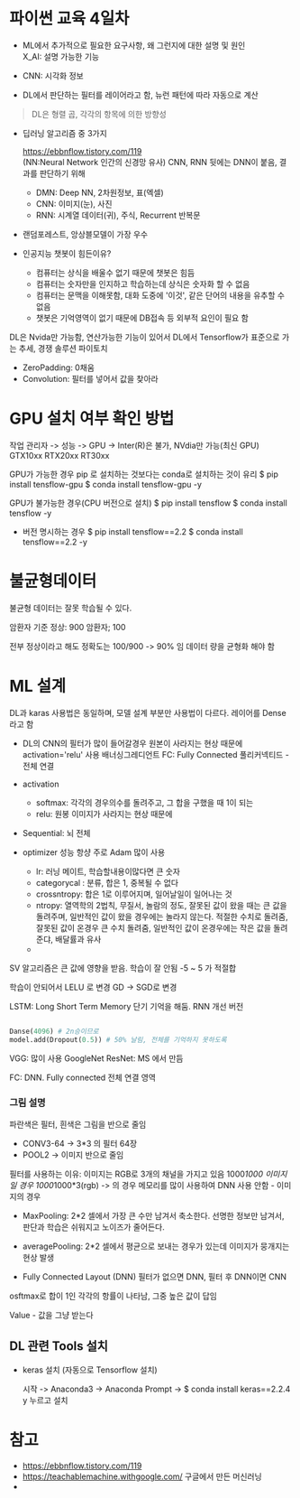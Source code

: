 # 파이썬 교육 4일차

* ML에서 추가적으로 필요한 요구사항, 왜 그런지에 대한 설명 및 원인  
  X_AI: 설명 가능한 기능


* CNN: 시각화 정보
* DL에서 판단하는 필터를 레이어라고 함, 뉴런 패턴에 따라 자동으로 계산
> DL은 형렬 곱, 각각의 항목에 의한 방향성

* 딥러닝 알고리즘 중 3가지
  
   https://ebbnflow.tistory.com/119  
   (NN:Neural Network 인간의 신경망 유사)
   CNN, RNN 뒷에는 DNN이 붙음, 결과를 판단하기 위해
  * DMN: Deep NN, 2차원정보, 표(엑셀) 
  * CNN: 이미지(눈), 사진
  * RNN: 시계열 데이터(귀), 주식, Recurrent 반복문


* 랜덤포레스트, 앙상블모델이 가장 우수

* 인공지능 챗봇이 힘든이유?

  * 컴퓨터는 상식을 배울수 없기 때문에 챗봇은 힘듬
  * 컴퓨터는 숫자만을 인지하고 학습하는데 상식은 숫자화 할 수 없음
  * 컴퓨터는 문맥을 이해못함, 대화 도중에 '이것', 같은 단어의 내용을 유추할 수 없음
  * 챗봇은 기억영역이 없기 때문에 DB접속 등 외부적 요인이 필요 함


DL은 Nvida만 가능함, 연산가능한 기능이 있어서
DL에서 Tensorflow가 표준으로 가는 추세, 경쟁 솔루션 파이토치

* ZeroPadding: 0채움
* Convolution: 필터를 넣어서 값을 찾아라

# GPU 설치 여부 확인 방법

작업 관리자 -> 성능 -> GPU -> Inter(R)은 불가, NVdia만 가능(최신 GPU)
GTX10xx
RTX20xx 
RT30xx

GPU가 가능한 경우 pip 로 설치하는 것보다는 conda로 설치하는 것이 유리
$ pip install tensflow-gpu
$ conda install tensflow-gpu -y 

GPU가 불가능한 경우(CPU 버전으로 설치)
$ pip install tensflow
$ conda install tensflow -y 

* 버전 명시하는 경우
$ pip install tensflow==2.2
$ conda install tensflow==2.2 -y 


# 불균형데이터

불균형 데이터는 잘못 학습될 수 있다.

암환자 기준
정상: 900
암환자; 100

전부 정상이라고 해도 정확도는 100/900 -> 90% 임
데이터 량을 균형화 해야 함


# ML 설계

DL과 karas 사용법은 동일하며, 모델 설계 부분만 사용법이 다르다.
레이어를 Dense라고 함

* DL의 CNN의 필터가 많이 들어갈경우 원본이 사라지는 현상 때문에 activation='relu' 사용
  배너싱그레디언트
  FC: Fully Connected 풀리커넥티드 - 전체 연결

* activation
  * softmax: 각각의 경우의수를 돌려주고, 그 합을 구했을 때 1이 되는
  * relu: 원봉 이미지가 사라지는 현상 때문에

* Sequential: 뇌 전체 
* optimizer 성능 항샹 주로 Adam 많이 사용
  * lr: 러닝 메이트, 학습할내용이많다면 큰 숫자
  * categorycal : 분류, 합은 1, 중복될 수 없다
  * crossntropy: 합은 1로 이루어지며, 일어날일이 일어나는 것
  * ntropy: 열역학의 2법칙, 무질서, 놀람의 정도, 잘못된 값이 왔을 때는 큰 값을 돌려주며, 일반적인 값이 왔을 경우에는 놀라지 않는다. 적절한 수치로 돌려줌, 잘못된 값이 온경우 큰 수치 돌려줌, 일반적인 값이 온경우에는 작은 값을 돌려준댜, 배달률과 유사
  * 


SV 알고리즘은 큰 값에 영향을 받음. 학습이 잘 안됨 -5 ~ 5 가 적절합

학습이 안되어서 LELU 로 변경
GD -> SGD로 변경

LSTM: Long Short Term Memory 단기 기억을 해둠. RNN 개선 버전

```python

Danse(4096) # 2n승이므로
model.add(Dropout(0.5)) # 50% 날림, 전체를 기억하지 못하도록
```


VGG: 많이 사용
GoogleNet
ResNet: MS 에서 만듬

FC: DNN. Fully connected 전체 연결 영역

### 그림 설명

파란색은 필터, 흰색은 그림을 반으로 줄임

* CONV3-64 -> 3*3 의 필터 64장 
* POOL2 -> 이미지 반으로 줄임 


필터를 사용하는 이유: 
이미지는 RGB로 3개의 채널을 가지고 있음
1000*1000 이미지일 경우 
1000*1000*3(rgb) -> 의 경우 메모리를 많이 사용하여 DNN 사용 안함 - 이미지의 경우

* MaxPooling: 2*2 셀에서 가장 큰 수만 남겨서 축소한다. 선명한 정보만 남겨서, 판단과 학습은 쉬워지고 노이즈가 줄어든다.
* averagePooling: 2*2 셀에서 평균으로 보내는 경우가 있는데 이미지가 뭉개지는 현상 발생

* Fully Connected Layout (DNN)
필터가 없으면 DNN, 필터 후 DNN이면 CNN

osftmax로 합이 1인 각각의 항률이 나타남, 그중 높은 값이 답임

Value - 값을 그냥 받는다


## DL 관련 Tools 설치

* keras 설치 (자동으로 Tensorflow 설치)

  시작 -> Anaconda3 -> Anaconda Prompt -> 
  $ conda install keras==2.2.4 
  y 누르고 설치


# 참고
* https://ebbnflow.tistory.com/119
* https://teachablemachine.withgoogle.com/ 구글에서 만든 머신러닝 
* 